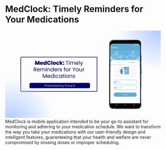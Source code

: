 # MedClock: Timely Reminders for Your Medications
![MedClock Logo](githubpics/frontpage.jpg)
MedClock is mobile application intended to be your go-to assistant for monitoring and adhering to your medication schedule. We want to transform the way you take your medications with our user-friendly design and intelligent features, guaranteeing that your health and welfare are never compromised by missing doses or improper scheduling.
